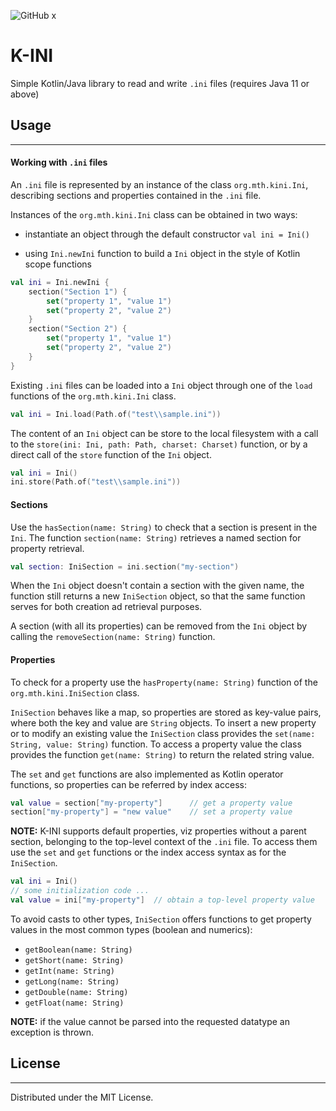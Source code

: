 ![GitHub](https://img.shields.io/github/license/sesquialtera87/k-ini)
x
# K-INI

Simple Kotlin/Java library to read and write `.ini` files (requires Java 11 or above)

## Usage

---

#### Working with `.ini` files

An `.ini` file is represented by an instance of the class `org.mth.kini.Ini`, describing
sections and properties contained in the `.ini` file.

Instances of the `org.mth.kini.Ini` class can be obtained in two ways:

- instantiate an object through the default constructor `val ini = Ini()`

- using `Ini.newIni` function to build a `Ini` object in the style of Kotlin scope functions

```kotlin
val ini = Ini.newIni {
    section("Section 1") {
        set("property 1", "value 1")
        set("property 2", "value 2")
    }
    section("Section 2") {
        set("property 1", "value 1")
        set("property 2", "value 2")
    }
}

```

Existing `.ini` files can be loaded into a `Ini` object through one of the `load` functions
of the `org.mth.kini.Ini` class.

```kotlin
val ini = Ini.load(Path.of("test\\sample.ini"))
```

The content of an `Ini` object can be store to the local filesystem with a call to the
`store(ini: Ini, path: Path, charset: Charset)` function, or by a direct call of the
`store` function of the `Ini` object.

```kotlin
val ini = Ini()
ini.store(Path.of("test\\sample.ini"))
```

#### Sections

Use the `hasSection(name: String)` to check that a section is present in the `Ini`.
The function `section(name: String)` retrieves a named section for property retrieval.

```kotlin
val section: IniSection = ini.section("my-section")
```

When the `Ini` object doesn't contain a section with the given name, the function
still returns a new `IniSection` object, so that the same function serves
for both creation ad retrieval purposes.

A section (with all its properties) can be removed from the `Ini` object by calling the
`removeSection(name: String)` function.

#### Properties

To check for a property use the `hasProperty(name: String)` function of the `org.mth.kini.IniSection` class.

`IniSection` behaves like a map, so properties are stored as key-value pairs, where
both the key and value are `String` objects.
To insert a new property or to modify an existing value the `IniSection` class provides the
`set(name: String, value: String)` function.
To access a property value the class provides the function `get(name: String)` to return the related string
value.

The `set` and `get` functions are also implemented as Kotlin operator functions, so properties
can be referred by index access:

```kotlin
val value = section["my-property"]      // get a property value
section["my-property"] = "new value"    // set a property value
```

**NOTE:** K-INI supports default properties, viz properties without a parent section,
belonging to the top-level context of the `.ini` file. To access them use the `set` and `get`
functions or the index access syntax as for the `IniSection`.

```kotlin
val ini = Ini()
// some initialization code ...
val value = ini["my-property"]  // obtain a top-level property value
```

To avoid casts to other types, `IniSection` offers functions to get property values
in the most common types (boolean and numerics):

- `getBoolean(name: String)`
- `getShort(name: String)`
- `getInt(name: String)`
- `getLong(name: String)`
- `getDouble(name: String)`
- `getFloat(name: String)`

**NOTE:** if the value cannot be parsed into the requested datatype an exception is thrown.

## License

---

Distributed under the MIT License.